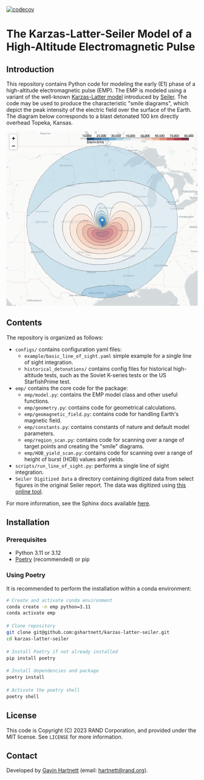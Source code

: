 [![codecov](https://codecov.io/gh/gshartnett/karzas-latter-seiler/branch/main/graph/badge.svg)](https://codecov.io/gh/gshartnett/karzas-latter-seiler)

# The Karzas-Latter-Seiler Model of a High-Altitude Electromagnetic Pulse

## Introduction
This repository contains Python code for modeling the early (E1) phase of a high-altitude electromagnetic pulse (EMP). The EMP is modeled using a variant of the well-known [Karzas-Latter model](https://journals.aps.org/pr/abstract/10.1103/PhysRev.137.B1369) introduced by [Seiler](https://apps.dtic.mil/sti/citations/ADA009208). The code may be used to produce the characteristic "smile diagrams", which depict the peak intensity of the electric field over the surface of the Earth. The diagram below corresponds to a blast detonated 100 km directly overhead Topeka, Kansas.

<img src="Topeka_smile.png" alt="Topeka" width="1000"/>

## Contents
The repository is organized as follows:
- `configs/` contains configuration yaml files:
    - `example/basic_line_of_sight.yaml` simple example for a single line of sight integration.
    - `historical_detonations/` contains config files for historical high-altitude tests, such as the Soviet K-series tests or the US StarfishPrime test.
- `emp/` contains the core code for the package:
    - `emp/model.py`: contains the EMP model class and other useful functions.
    - `emp/geometry.py`: contains code for geometrical calculations.
    - `emp/geomagnetic_field.py`: contains code for handling Earth's magnetic field.
    - `emp/constants.py`: contains constants of nature and default model parameters.
    - `emp/region_scan.py`: contains code for scanning over a range of target points and creating the "smile" diagrams.
    - `emp/HOB_yield_scan.py`: contains code for scanning over a range of height of burst (HOB) values and yields.
- `scripts/run_line_of_sight.py`: performs a single line of sight integration.
- `Seiler Digitized Data` a directory containing digitized data from select figures in the original Seiler report. The data was digitized using [this online tool](https://apps.automeris.io/wpd/).

For more information, see the Sphinx docs available [here](https://gshartnett.github.io/karzas-latter-seiler/).

## Installation

### Prerequisites
- Python 3.11 or 3.12
- [Poetry](https://python-poetry.org/) (recommended) or pip

### Using Poetry
It is recommended to perform the installation within a conda environment:

```bash
# Create and activate conda environment
conda create -n emp python=3.11
conda activate emp

# Clone repository
git clone git@github.com:gshartnett/karzas-latter-seiler.git
cd karzas-latter-seiler

# Install Poetry if not already installed
pip install poetry

# Install dependencies and package
poetry install

# Activate the poetry shell
poetry shell
```

## License
This code is Copyright (C) 2023 RAND Corporation, and provided under the MIT license. See `LICENSE` for more information.

## Contact
Developed by [Gavin Hartnett](https://gshartnett.github.io/) (email: hartnett@rand.org).
